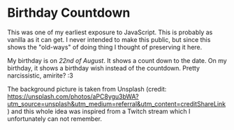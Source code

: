 # Birthday Countdown
This was one of my earliest exposure to JavaScript. This is probably as vanilla as it can get. I never intended to make this public, but since this shows the "old-ways" of doing thing I thought of preserving it here.

My birthday is on *22nd of August*. It shows a count down to the date. On my birthday, it shows a birthday wish instead of the countdown.  Pretty narcissistic, amirite? :3

The background picture is taken from Unsplash (credit: https://unsplash.com/photos/aPC8ygu3bWA?utm_source=unsplash&utm_medium=referral&utm_content=creditShareLink) and this whole idea was inspired from a Twitch stream which I unfortunately can not remember. 
